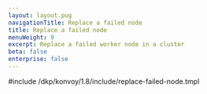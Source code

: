 ```yaml
---
layout: layout.pug
navigationTitle: Replace a failed node
title: Replace a failed node
menuWeight: 9
excerpt: Replace a failed worker node in a cluster
beta: false
enterprise: false
---
```


<!-- markdownlint-disable MD004 MD007 MD025 MD030 MD018-->

#include /dkp/konvoy/1.8/include/replace-failed-node.tmpl
